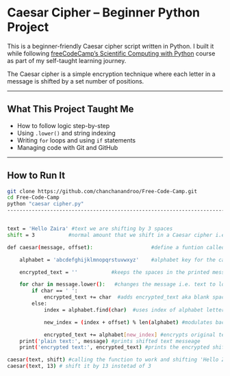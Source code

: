 # Caesar Cipher – Beginner Python Project

This is a beginner-friendly Caesar cipher script written in Python. I built it while following [freeCodeCamp’s Scientific Computing with Python](https://www.freecodecamp.org/learn/) course as part of my self-taught learning journey.

The Caesar cipher is a simple encryption technique where each letter in a message is shifted by a set number of positions.

---

## What This Project Taught Me

- How to follow logic step-by-step
- Using `.lower()` and string indexing
- Writing `for` loops and using `if` statements
- Managing code with Git and GitHub

---

## How to Run It

```bash
git clone https://github.com/chanchanandroo/Free-Code-Camp.git
cd Free-Code-Camp
python "caesar cipher.py"
------------------------------------------------------------------------------------------------------------------------------------


text = 'Hello Zaira' #text we are shifting by 3 spaces
shift = 3           #normal amount that we shift in a Caesar cipher i.e. A -> D, B ->E, etc. 

def caesar(message, offset):                   #define a funtion called caesar, passing 2 parameters: message and offset

    alphabet = 'abcdefghijklmnopqrstuvwxyz'    #alphabet key for the caesar cipher i.e. convert letters ->index->letters

    encrypted_text = ''           #keeps the spaces in the printed message

    for char in message.lower():   #changes the message i.e. text to lowercase so it doesn't conflict with lowercase alphabet
        if char == ' ':
            encrypted_text += char  #adds encrypted_text aka blank space to char another ' ' then stores it in encrypted_text
        else:
            index = alphabet.find(char)  #uses index of alphabet letter and changes it back to corresponding letter i.e. index H = 7

            new_index = (index + offset) % len(alphabet) #modulates back to beginning of alphabet by dividing by alphabet sequence

            encrypted_text += alphabet[new_index] #encrypts original text with shifted value
    print('plain text:', message) #prints shifted text messeage 
    print('encrypted text:', encrypted_text) #prints the encrypted shifted text message

caesar(text, shift) #calling the function to work and shifting 'Hello Zaira' 
caesar(text, 13) # shift it by 13 instetad of 3